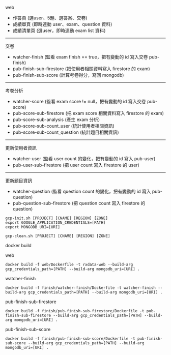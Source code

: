 web
- 作答頁 (選user、5題、選答案、交卷)
- 成績單頁 (即時連動 user、exam、question 資料)
- 成績清單頁 (選user，即時連動 exam list 資料)

---

交卷
- watcher-finish (監看 exam finish == true，把有變動的 id 寫入交卷 pub-finish)
- pub-finish-sub-firestore (把使用者相關資料寫入 firestore 的 exam)
- pub-finish-sub-score (計算考卷得分，寫回 mongodb)

---

考卷分析
- watcher-score (監看 exam score != null，把有變動的 id 寫入交卷 pub-score)
- pub-score-sub-firestore (把 exam score 相關資料寫入 firestore 的 exam)
- pub-score-sub-analysis (產生 exam 分析)
- pub-score-sub-count_user (統計使用者相關資訊)
- pub-score-sub-count_question (統計題目相關資訊)

---

更新使用者資訊
- watcher-user (監看 user count 的變化，把有變動的 id 寫入 pub-user)
- pub-user-sub-firestore (把 user count 寫入 firestore 的 user)

---

更新題目資訊
- watcher-question (監看 question count 的變化，把有變動的 id 寫入 pub-question)
- pub-question-sub-firestore (把 question count 寫入 firestore 的 question)

```
gcp-init.sh [PROJECT] [CNAME] [REGION] [ZONE]
export GOOGLE_APPLICATION_CREDENTIALS=[PATH]
export MONGODB_URI=[URI]
```

```
gcp-clean.sh [PROJECT] [CNAME] [REGION] [ZONE]
```


docker build

web

```
docker build -f web/Dockerfile -t rxdata-web --build-arg gcp_credentials_path=[PATH] --build-arg mongodb_uri=[URI] .
```

watcher-finish

```
docker build -f finish/watcher-finish/Dockerfile -t watcher-finish --build-arg gcp_credentials_path=[PATH] --build-arg mongodb_uri=[URI] .
```

pub-finish-sub-firestore

```
docker build -f finish/pub-finish-sub-firestore/Dockerfile -t pub-finish-sub-firestore --build-arg gcp_credentials_path=[PATH] --build-arg mongodb_uri=[URI] .
```

pub-finish-sub-score

```
docker build -f finish/pub-finish-sub-score/Dockerfile -t pub-finish-sub-score --build-arg gcp_credentials_path=[PATH] --build-arg mongodb_uri=[URI] .
```
